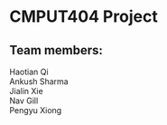# CMPUT404 Project

## Team members:
Haotian Qi <br/>
Ankush Sharma <br/>
Jialin Xie <br/>
Nav Gill <br/>
Pengyu Xiong <br/>
